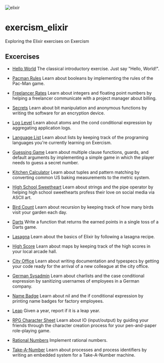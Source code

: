 ![elixir](https://dg8krxphbh767.cloudfront.net/tracks/elixir.svg)

# exercism_elixir
Exploring the Elixir exercises on Exercism

## Excercises

- [Hello World](/lib/hello_world.ex)
The classical introductory exercise. Just say "Hello, World!".

- [Pacman Rules](/lib/rules.ex)
Learn about booleans by implementing the rules of the Pac-Man game.

- [Freelancer Rates](/lib/freelancer_rates.ex)
Learn about integers and floating point numbers by helping a freelancer communicate with a project manager about billing.

- [Secrets](/lib/secrets.ex)
Learn about bit manipulation and anonymous functions by writing the software for an encryption device.

- [Log Level](/lib/log_level.ex)
Learn about atoms and the cond conditional expression by aggregating application logs.

- [Language List](/lib/language_list.ex)
Learn about lists by keeping track of the programing languages you're currently learning on Exercism.

- [Guessing Game](/lib/guessing_game.ex)
Learn about multiple clause functions, guards, and default arguments by implementing a simple game in which the player needs to guess a secret number.

- [Kitchen Calculator](/lib/kitchen_calculator.ex)
Learn about tuples and pattern matching by converting common US baking measurements to the metric system.

- [High School Sweetheart](/lib/high_school_sweetheart.ex)
Learn about strings and the pipe operator by helping high school sweethearts profess their love on social media via ASCII art.

- [Bird Count](/lib/bird_count.ex)
Learn about recursion by keeping track of how many birds visit your garden each day.

- [Darts](/lib/darts.ex)
Write a function that returns the earned points in a single toss of a Darts game.

- [Lasagna](/lib/lasagna.ex)
Learn about the basics of Elixir by following a lasagna recipe.

- [High Score](/lib/high_score.ex)
Learn about maps by keeping track of the high scores in your local arcade hall.

- [City Office](/lib/form.ex)
Learn about writing documentation and typespecs by getting your code ready for the arrival of a new colleague at the city office.

- [German Sysadmin](/lib/username.ex)
Learn about charlists and the case conditional expression by sanitizing usernames of employees in a German company.

- [Name Badge](/lib/name_badge.ex)
Learn about nil and the if conditional expression by printing name badges for factory employees.

- [Leap](/lib/year.ex)
Given a year, report if it is a leap year.

- [RPG Character Sheet](/lib/rpg_character_sheet.ex)
Learn about IO (input/output) by guiding your friends through the character creation process for your pen-and-paper role-playing game.

- [Rational Numbers](/lib/rational_numbers.ex)
Implement rational numbers.

- [Take-A-Number](/lib/take_a_number.ex)
Learn about processes and process identifiers by writing an embedded system for a Take-A-Number machine.
